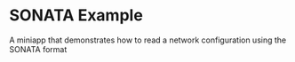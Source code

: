# SONATA Example

A miniapp that demonstrates how to read a network configuration using the SONATA format
